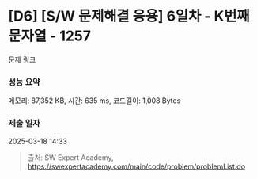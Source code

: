 # [D6] [S/W 문제해결 응용] 6일차 - K번째 문자열 - 1257 

[문제 링크](https://swexpertacademy.com/main/code/problem/problemDetail.do?contestProbId=AV18KWf6ItECFAZN) 

### 성능 요약

메모리: 87,352 KB, 시간: 635 ms, 코드길이: 1,008 Bytes

### 제출 일자

2025-03-18 14:33



> 출처: SW Expert Academy, https://swexpertacademy.com/main/code/problem/problemList.do